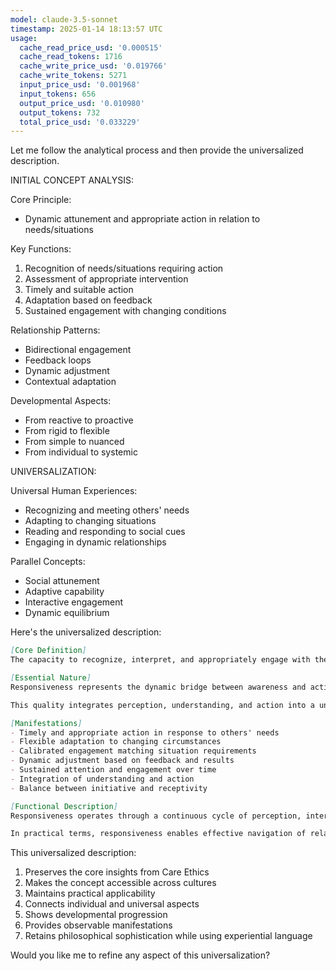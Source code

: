 ```yaml
---
model: claude-3.5-sonnet
timestamp: 2025-01-14 18:13:57 UTC
usage:
  cache_read_price_usd: '0.000515'
  cache_read_tokens: 1716
  cache_write_price_usd: '0.019766'
  cache_write_tokens: 5271
  input_price_usd: '0.001968'
  input_tokens: 656
  output_price_usd: '0.010980'
  output_tokens: 732
  total_price_usd: '0.033229'
---
```


Let me follow the analytical process and then provide the universalized description.

INITIAL CONCEPT ANALYSIS:

Core Principle:
- Dynamic attunement and appropriate action in relation to needs/situations

Key Functions:
1. Recognition of needs/situations requiring action
2. Assessment of appropriate intervention
3. Timely and suitable action
4. Adaptation based on feedback
5. Sustained engagement with changing conditions

Relationship Patterns:
- Bidirectional engagement
- Feedback loops
- Dynamic adjustment
- Contextual adaptation

Developmental Aspects:
- From reactive to proactive
- From rigid to flexible
- From simple to nuanced
- From individual to systemic

UNIVERSALIZATION:

Universal Human Experiences:
- Recognizing and meeting others' needs
- Adapting to changing situations
- Reading and responding to social cues
- Engaging in dynamic relationships

Parallel Concepts:
- Social attunement
- Adaptive capability
- Interactive engagement
- Dynamic equilibrium

Here's the universalized description:

```markdown
[Core Definition]
The capacity to recognize, interpret, and appropriately engage with the needs, signals, and situations arising in our environment and relationships, combining perceptive understanding with timely and suitable action. This quality enables dynamic, effective interaction with both immediate circumstances and evolving conditions.

[Essential Nature]
Responsiveness represents the dynamic bridge between awareness and action, operating as an active force of engagement with reality. It manifests as the alive, alert quality that allows appropriate participation in the flow of life and relationships. Unlike mere reaction, it involves intelligent discernment, meaningful engagement, and calibrated action that maintains connection while adapting to changing circumstances.

This quality integrates perception, understanding, and action into a unified capacity for effective engagement with life's demands and opportunities. It requires both sensitivity to recognize what is needed and the capability to act appropriately, combining receptivity with active engagement.

[Manifestations]
- Timely and appropriate action in response to others' needs
- Flexible adaptation to changing circumstances
- Calibrated engagement matching situation requirements
- Dynamic adjustment based on feedback and results
- Sustained attention and engagement over time
- Integration of understanding and action
- Balance between initiative and receptivity

[Functional Description]
Responsiveness operates through a continuous cycle of perception, interpretation, and action. It begins with alert attention to signals and needs, processes this information through understanding and judgment, and manifests in calibrated action that addresses the situation appropriately. This quality maintains dynamic equilibrium through constant adjustment and refinement, integrating new information and feedback to improve its effectiveness.

In practical terms, responsiveness enables effective navigation of relationships, professional duties, and life challenges. It allows people to maintain meaningful connections, meet evolving needs, and adapt to changing circumstances while preserving the integrity of their engagement. This quality proves essential in caregiving, leadership, relationship building, and any situation requiring dynamic, appropriate engagement with others or circumstances.
```

This universalized description:
1. Preserves the core insights from Care Ethics
2. Makes the concept accessible across cultures
3. Maintains practical applicability
4. Connects individual and universal aspects
5. Shows developmental progression
6. Provides observable manifestations
7. Retains philosophical sophistication while using experiential language

Would you like me to refine any aspect of this universalization?